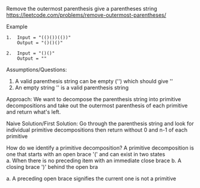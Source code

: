 Remove the outermost parenthesis give a parentheses string  
https://leetcode.com/problems/remove-outermost-parentheses/

Example

    1.  Input = "(()())(())"
        Output = "()()()"

    2.  Input = "()()"
        Output = ""
        

Assumptions/Questions:
1. A valid parenthesis string can be empty ('') which should give ''
2. An empty string '' is a valid parenthesis string

Approach:
We want to decompose the parenthesis string into primitive decompositions and take out
the outermost parenthesis of each primitive and return what's left.

Naive Solution/First Solution:
Go through the parenthesis string and look for individual primitive decompositions
then return without 0 and n-1 of each primitive

How do we identify a primitive decomposition?
A primitive decomposition is one that starts with an open brace '(' and can exist in two states  
    a. When there is no preceding item with an immediate close brace
    b. A closing brace ')' behind the open bra

a. A preceding open brace signifies the current one is not a primitive